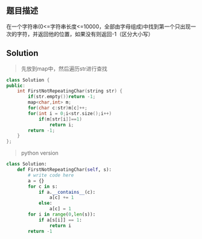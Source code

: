 ## 题目描述

在一个字符串(0<=字符串长度<=10000，全部由字母组成)中找到第一个只出现一次的字符，并返回他的位置，如果没有则返回-1（区分大小写）

## Solution
> 先放到map中，然后遍历str进行查找
```c++
class Solution {
public:
    int FirstNotRepeatingChar(string str) {
        if(str.empty())return -1;
        map<char,int> m;
        for(char c:str)m[c]++;
        for(int i = 0;i<str.size();i++)
            if(m[str[i]]==1)
                return i;
        return -1;
    }
};
```

> python version
```python
class Solution:
    def FirstNotRepeatingChar(self, s):
        # write code here
        a = {}
        for c in s:
            if a.__contains__(c):
                a[c] += 1
            else:
                a[c] = 1
        for i in range(0,len(s)):
            if a[s[i]] == 1:
                return i
        return -1
```